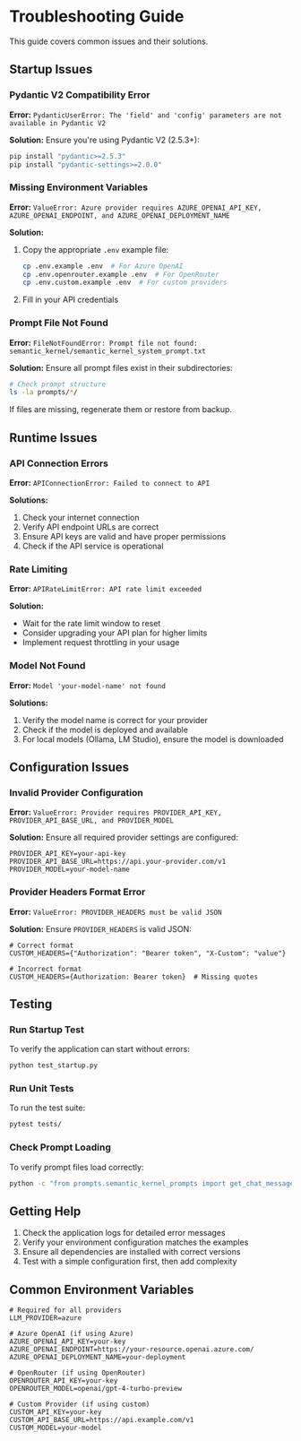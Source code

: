 # Troubleshooting Guide

This guide covers common issues and their solutions.

## Startup Issues

### Pydantic V2 Compatibility Error

**Error:** `PydanticUserError: The 'field' and 'config' parameters are not available in Pydantic V2`

**Solution:** Ensure you're using Pydantic V2 (2.5.3+):
```bash
pip install "pydantic>=2.5.3"
pip install "pydantic-settings>=2.0.0"
```

### Missing Environment Variables

**Error:** `ValueError: Azure provider requires AZURE_OPENAI_API_KEY, AZURE_OPENAI_ENDPOINT, and AZURE_OPENAI_DEPLOYMENT_NAME`

**Solution:** 
1. Copy the appropriate `.env` example file:
   ```bash
   cp .env.example .env  # For Azure OpenAI
   cp .env.openrouter.example .env  # For OpenRouter
   cp .env.custom.example .env  # For custom providers
   ```
2. Fill in your API credentials

### Prompt File Not Found

**Error:** `FileNotFoundError: Prompt file not found: semantic_kernel/semantic_kernel_system_prompt.txt`

**Solution:** Ensure all prompt files exist in their subdirectories:
```bash
# Check prompt structure
ls -la prompts/*/
```

If files are missing, regenerate them or restore from backup.

## Runtime Issues

### API Connection Errors

**Error:** `APIConnectionError: Failed to connect to API`

**Solutions:**
1. Check your internet connection
2. Verify API endpoint URLs are correct
3. Ensure API keys are valid and have proper permissions
4. Check if the API service is operational

### Rate Limiting

**Error:** `APIRateLimitError: API rate limit exceeded`

**Solution:** 
- Wait for the rate limit window to reset
- Consider upgrading your API plan for higher limits
- Implement request throttling in your usage

### Model Not Found

**Error:** `Model 'your-model-name' not found`

**Solutions:**
1. Verify the model name is correct for your provider
2. Check if the model is deployed and available
3. For local models (Ollama, LM Studio), ensure the model is downloaded

## Configuration Issues

### Invalid Provider Configuration

**Error:** `ValueError: Provider requires PROVIDER_API_KEY, PROVIDER_API_BASE_URL, and PROVIDER_MODEL`

**Solution:** Ensure all required provider settings are configured:
```env
PROVIDER_API_KEY=your-api-key
PROVIDER_API_BASE_URL=https://api.your-provider.com/v1
PROVIDER_MODEL=your-model-name
```

### Provider Headers Format Error

**Error:** `ValueError: PROVIDER_HEADERS must be valid JSON`

**Solution:** Ensure `PROVIDER_HEADERS` is valid JSON:
```env
# Correct format
CUSTOM_HEADERS={"Authorization": "Bearer token", "X-Custom": "value"}

# Incorrect format
CUSTOM_HEADERS={Authorization: Bearer token}  # Missing quotes
```

## Testing

### Run Startup Test

To verify the application can start without errors:
```bash
python test_startup.py
```

### Run Unit Tests

To run the test suite:
```bash
pytest tests/
```

### Check Prompt Loading

To verify prompt files load correctly:
```bash
python -c "from prompts.semantic_kernel_prompts import get_chat_messages; print('OK')"
```

## Getting Help

1. Check the application logs for detailed error messages
2. Verify your environment configuration matches the examples
3. Ensure all dependencies are installed with correct versions
4. Test with a simple configuration first, then add complexity

## Common Environment Variables

```env
# Required for all providers
LLM_PROVIDER=azure

# Azure OpenAI (if using Azure)
AZURE_OPENAI_API_KEY=your-key
AZURE_OPENAI_ENDPOINT=https://your-resource.openai.azure.com/
AZURE_OPENAI_DEPLOYMENT_NAME=your-deployment

# OpenRouter (if using OpenRouter)
OPENROUTER_API_KEY=your-key
OPENROUTER_MODEL=openai/gpt-4-turbo-preview

# Custom Provider (if using custom)
CUSTOM_API_KEY=your-key
CUSTOM_API_BASE_URL=https://api.example.com/v1
CUSTOM_MODEL=your-model
```